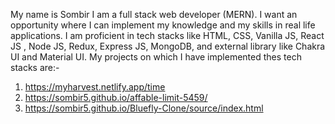 My name is Sombir
I am a full stack web developer (MERN).
I want an opportunity where I can implement my knowledge and my skills in real life applications.
I am proficient in tech stacks like HTML, CSS, Vanilla JS, React JS , Node JS, Redux, Express JS, MongoDB, and external library like Chakra UI and Material UI.
 My projects on which I have implemented thes tech stacks are:-
 1. https://myharvest.netlify.app/time
 2. https://sombir5.github.io/affable-limit-5459/
 3. https://sombir5.github.io/Bluefly-Clone/source/index.html
 

